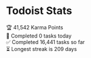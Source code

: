 
# Todoist Stats

<!-- TODO-IST:START -->
🏆  41,542 Karma Points           
🌸  Completed 0 tasks today           
✅  Completed 16,441 tasks so far           
⏳  Longest streak is 209 days
<!-- TODO-IST:END -->
